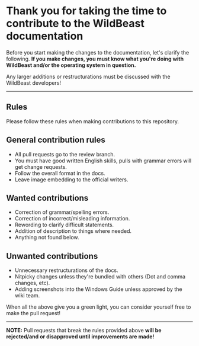# Thank you for taking the time to contribute to the WildBeast documentation

Before you start making the changes to the documentation, let's clarify the following. **If you make changes, you must know what you're doing with WildBeast and/or the operating system in question.**

Any larger additions or restructurations must be discussed with the WildBeast developers!

----

## Rules

Please follow these rules when making contributions to this repository.

## General contribution rules

* All pull requests go to the review branch.
* You must have good written English skills, pulls with grammar errors will get change requests.
* Follow the overall format in the docs.
* Leave image embedding to the official writers.

## Wanted contributions

* Correction of grammar/spelling errors.
* Correction of incorrect/misleading information.
* Rewording to clarify difficult statements.
* Addition of description to things where needed.
* Anything not found below.

## Unwanted contributions

* Unnecessary restructurations of the docs.
* Nitpicky changes unless they're bundled with others (Dot and comma changes, etc).
* Adding screenshots into the Windows Guide unless approved by the wiki team.

When all the above give you a green light, you can consider yourself free to make the pull request!

----

**NOTE:** Pull requests that break the rules provided above **will be rejected/and or disapproved until improvements are made!**
